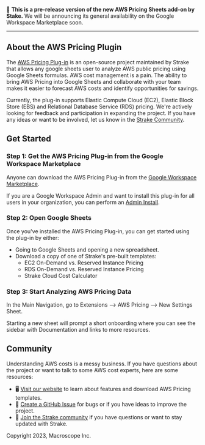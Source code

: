 :mega: **This is a pre-release version of the new AWS Pricing Sheets add-on by Stake.** We will be announcing its general availability on the Google Workspace Marketplace soon.

---

## About the AWS Pricing Plugin

The [AWS Pricing Plug-in](https://workspace.google.com/marketplace/app/aws_pricing/328915503637) is an open-source project maintained by Strake that allows any google sheets user to analyze AWS public pricing using Google Sheets formulas. AWS cost management is a pain. The ability to bring AWS Pricing into Google Sheets and collaborate with your team makes it easier to forecast AWS costs and identify opportunities for savings.

Currently, the plug-in supports Elastic Compute Cloud (EC2), Elastic Block Store (EBS) and Relational Database Service (RDS) pricing. We're actively looking for feedback and participation in expanding the project. If you have any ideas or want to be involved, let us know in the [Strake Community](https://join.slack.com/t/strake-community/shared_invite/zt-1nisfazzn-uO5O_I28Z7N6sZ6iM2H1xA).

## Get Started
### Step 1: Get the AWS Pricing Plug-in from the Google Workspace Marketplace
Anyone can download the AWS Pricing Plug-in from the [Google Workspace Marketplace](https://workspace.google.com/marketplace/app/aws_pricing/328915503637).

If you are a Google Workspace Admin and want to install this plug-in for all users in your organization, you can perform an [Admin Install](https://support.google.com/a/answer/172482?hl=en&ref_topic=1056395).

### Step 2: Open Google Sheets
Once you've installed the AWS Pricing Plug-in, you can get started using the plug-in by either:
* Going to Google Sheets and opening a new spreadsheet.
* Download a copy of one of Strake's pre-built templates:
    * EC2 On-Demand vs. Reserved Instance Pricing
    * RDS On-Demand vs. Reserved Instance Pricing
    * Strake Cloud Cost Calculator

### Step 3: Start Analyzing AWS Pricing Data
In the Main Navigation, go to Extensions --> AWS Pricing --> New Settings Sheet.

Starting a new sheet will prompt a short onboarding where you can see the sidebar with Documentation and links to more resources.

## Community
Understanding AWS costs is a messy business. If you have questions about the project or want to talk to some AWS cost experts, here are some resources:
-  🖥️ [Visit our website](https://www.macroscope.io) to learn about features and download AWS Pricing templates.
-  🚀 [Create a GitHub Issue](https://github.com/getmacroscope/aws-pricing/issues) for bugs or if you have ideas to improve the project.
-  💭 [Join the Strake community](https://join.slack.com/t/strake-community/shared_invite/zt-1nisfazzn-uO5O_I28Z7N6sZ6iM2H1xA) if you have questions or want to stay updated with Strake.

</hr>

Copyright 2023, Macroscope Inc.
